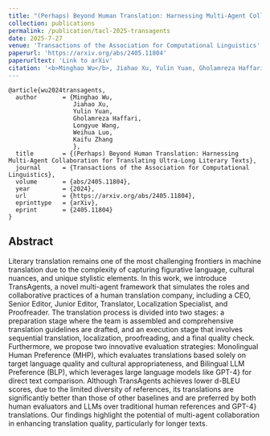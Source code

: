 ```yaml
---
title: "(Perhaps) Beyond Human Translation: Harnessing Multi-Agent Collaboration for Translating Ultra-Long Literary Texts"
collection: publications
permalink: /publication/tacl-2025-transagents
date: 2025-7-27
venue: 'Transactions of the Association for Computational Linguistics'
paperurl: 'https://arxiv.org/abs/2405.11804'
paperurltext: 'Link to arXiv'
citation: '<b>Minghao Wu</b>, Jiahao Xu, Yulin Yuan, Gholamreza Haffari, Longyue Wang, Weihua Luo, and Kaifu Zhang. <b>TACL 2025</b>
---
```


```
@article{wu2024transagents,
  author       = {Minghao Wu, 
                  Jiahao Xu, 
                  Yulin Yuan, 
                  Gholamreza Haffari, 
                  Longyue Wang,
                  Weihua Luo, 
                  Kaifu Zhang
                  },
  title        = {(Perhaps) Beyond Human Translation: Harnessing Multi-Agent Collaboration for Translating Ultra-Long Literary Texts},
  journal      = {Transactions of the Association for Computational Linguistics},
  volume       = {abs/2405.11804},
  year         = {2024},
  url          = {https://arxiv.org/abs/2405.11804},
  eprinttype   = {arXiv},
  eprint       = {2405.11804}
}
```

## Abstract
Literary translation remains one of the most challenging frontiers in machine translation due to the complexity of capturing figurative language, cultural nuances, and unique stylistic elements. In this work, we introduce TransAgents, a novel multi-agent framework that simulates the roles and collaborative practices of a human translation company, including a CEO, Senior Editor, Junior Editor, Translator, Localization Specialist, and Proofreader. The translation process is divided into two stages: a preparation stage where the team is assembled and comprehensive translation guidelines are drafted, and an execution stage that involves sequential translation, localization, proofreading, and a final quality check. Furthermore, we propose two innovative evaluation strategies: Monolingual Human Preference (MHP), which evaluates translations based solely on target language quality and cultural appropriateness, and Bilingual LLM Preference (BLP), which leverages large language models like GPT-4} for direct text comparison. Although TransAgents achieves lower d-BLEU scores, due to the limited diversity of references, its translations are significantly better than those of other baselines and are preferred by both human evaluators and LLMs over traditional human references and GPT-4} translations. Our findings highlight the potential of multi-agent collaboration in enhancing translation quality, particularly for longer texts.